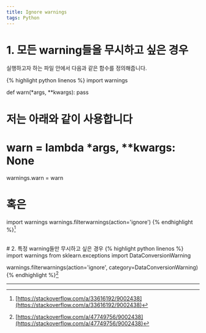 ```yaml
---
title: Ignore warnings
tags: Python
---
```


<!--more-->

# 1. 모든 warning들을 무시하고 싶은 경우
실행하고자 하는 파일 안에서 다음과 같은 함수를 정의해줍니다.

{% highlight python linenos %}
import warnings

def warn(*args, **kwargs):
  pass

# 저는 아래와 같이 사용합니다
# warn = lambda *args, **kwargs: None

warnings.warn = warn

# 혹은

import warnings
warnings.filterwarnings(action='ignore')
{% endhighlight %}[^1]

<br>
# 2. 특정 warning들만 무시하고 싶은 경우
{% highlight python linenos %}
import warnings
from sklearn.exceptions import DataConversionWarning

warnings.filterwarnings(action='ignore', category=DataConversionWarning)
{% endhighlight %}[^2]

---

[^1]: [https://stackoverflow.com/a/33616192/9002438](https://stackoverflow.com/a/33616192/9002438)
[^2]: [https://stackoverflow.com/a/47749756/9002438](https://stackoverflow.com/a/47749756/9002438)
